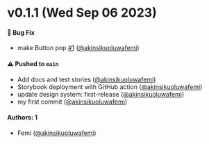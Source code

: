 # v0.1.1 (Wed Sep 06 2023)

#### 🐛 Bug Fix

- make Button pop [#1](https://github.com/akinsikuoluwafemi/storybook-design-system/pull/1) ([@akinsikuoluwafemi](https://github.com/akinsikuoluwafemi))

#### ⚠️ Pushed to `main`

- Add docs and test stories ([@akinsikuoluwafemi](https://github.com/akinsikuoluwafemi))
- Storybook deployment with GitHub action ([@akinsikuoluwafemi](https://github.com/akinsikuoluwafemi))
- update design system: first-release ([@akinsikuoluwafemi](https://github.com/akinsikuoluwafemi))
- my first commit ([@akinsikuoluwafemi](https://github.com/akinsikuoluwafemi))

#### Authors: 1

- Femi ([@akinsikuoluwafemi](https://github.com/akinsikuoluwafemi))
